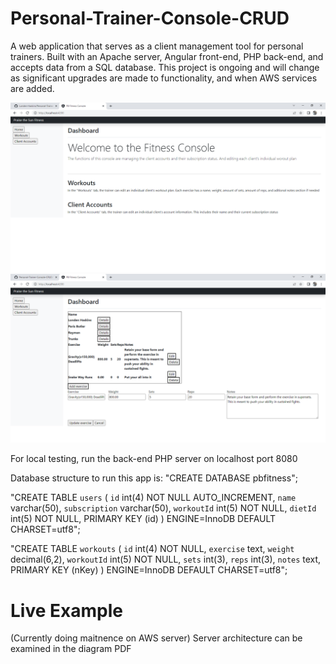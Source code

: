 # Personal-Trainer-Console-CRUD
A web application that serves as a client management tool for personal trainers. Built with an Apache server, Angular front-end, PHP back-end, and accepts data from a SQL database. This project is ongoing and will change as significant upgrades are made to functionality, and when AWS services are added.

![My Image](SamplePictures/fitnessCRUD.PNG)
![My Image](SamplePictures/fitnessCRUD2.PNG)

For local testing, run the back-end PHP server on localhost port 8080

Database structure to run this app is:
"CREATE DATABASE pbfitness";

"CREATE TABLE `users` (
`id` int(4) NOT NULL AUTO_INCREMENT,
`name` varchar(50),
`subscription` varchar(50),
`workoutId` int(5) NOT NULL,
`dietId` int(5) NOT NULL,
PRIMARY KEY (id)
) ENGINE=InnoDB DEFAULT CHARSET=utf8";

"CREATE TABLE `workouts` (
`id` int(4) NOT NULL,
`exercise` text,
`weight` decimal(6,2),
`workoutId` int(5) NOT NULL,
`sets` int(3),
`reps` int(3),
`notes` text,
PRIMARY KEY (nKey)
) ENGINE=InnoDB DEFAULT CHARSET=utf8";

# Live Example
(Currently doing maitnence on AWS server)
Server architecture can be examined in the diagram PDF
